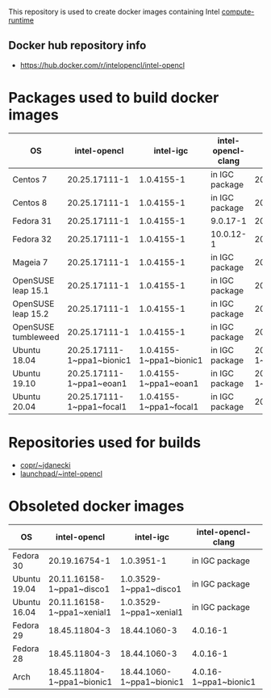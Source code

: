 This repository is used to create docker images containing Intel [compute-runtime](https://github.com/intel/compute-runtime)

## Docker hub repository info

* https://hub.docker.com/r/intelopencl/intel-opencl

# Packages used to build docker images

OS | intel-opencl | intel-igc | intel-opencl-clang | gmmlib
-- | ------------ | ----------| ------------------ | ------ |
Centos 7     | 20.25.17111-1 | 1.0.4155-1 | in IGC package | 20.1.1-1 |
Centos 8     | 20.25.17111-1 | 1.0.4155-1 | in IGC package | 20.1.1-1 |
Fedora 31    | 20.25.17111-1 | 1.0.4155-1 | 9.0.17-1       | 20.1.1-1 |
Fedora 32    | 20.25.17111-1 | 1.0.4155-1 | 10.0.12-1      | 20.1.1-1 |
Mageia 7     | 20.25.17111-1 | 1.0.4155-1 | in IGC package | 20.1.1-1 |
OpenSUSE leap 15.1  | 20.25.17111-1 | 1.0.4155-1 | in IGC package | 20.1.1-1 |
OpenSUSE leap 15.2  | 20.25.17111-1 | 1.0.4155-1 | in IGC package | 20.1.1-1 |
OpenSUSE tumbleweed | 20.25.17111-1 | 1.0.4155-1 | in IGC package | 20.1.1-1 |
Ubuntu 18.04 | 20.25.17111-1\~ppa1\~bionic1 | 1.0.4155-1\~ppa1\~bionic1 | in IGC package | 20.1.1-1\~ppa2\~bionic1 |
Ubuntu 19.10 | 20.25.17111-1\~ppa1\~eoan1   | 1.0.4155-1\~ppa1\~eoan1   | in IGC package | 20.1.1-1\~ppa2\~eoan1   |
Ubuntu 20.04 | 20.25.17111-1\~ppa1\~focal1  | 1.0.4155-1\~ppa1\~focal1  | in IGC package | 20.1.1+ds1-1            |

# Repositories used for builds

* [copr/\~jdanecki](https://copr.fedorainfracloud.org/coprs/jdanecki/intel-opencl)
* [launchpad/\~intel-opencl](https://launchpad.net/~intel-opencl/+archive/ubuntu/intel-opencl)

# Obsoleted docker images

OS | intel-opencl | intel-igc | intel-opencl-clang | gmmlib
-- | ------------ | ----------| ------------------ | ------ |
Fedora 30    | 20.19.16754-1 | 1.0.3951-1 | in IGC package | 20.1.1-1 |
Ubuntu 19.04 | 20.11.16158-1\~ppa1\~disco1  | 1.0.3529-1\~ppa1\~disco1  | in IGC package | 19.4.1-1\~ppa1\~disco1  |
Ubuntu 16.04 | 20.11.16158-1\~ppa1\~xenial1 | 1.0.3529-1\~ppa1\~xenial1 | in IGC package | 19.4.1-1\~ppa1\~xenial1 |
Fedora 29 | 18.45.11804-3 | 18.44.1060-3 | 4.0.16-1 | 18.4.348-3 |
Fedora 28 | 18.45.11804-3 | 18.44.1060-3 | 4.0.16-1 | 18.4.348-3 |
Arch | 18.45.11804-1\~ppa1\~bionic1 | 18.44.1060-1\~ppa1\~bionic1 | 4.0.16-1\~ppa1\~bionic1 | 18.4.348-1\~ppa1\~bionic1 |
